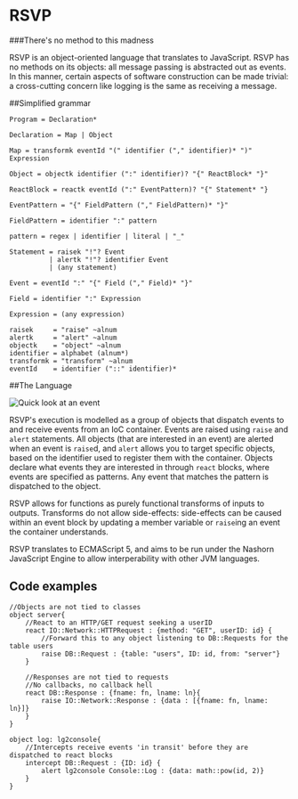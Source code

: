 # RSVP
###There's no method to this madness

RSVP is an object-oriented language that translates to JavaScript. RSVP has no methods on its objects: all message passing is abstracted out as events. In this manner, certain aspects of software construction can be made trivial: a cross-cutting concern like logging is the same as receiving a message. 

##Simplified grammar

    Program = Declaration*
   
    Declaration = Map | Object
    
    Map = transformk eventId "(" identifier ("," identifier)* ")" Expression
   
    Object = objectk identifier (":" identifier)? "{" ReactBlock* "}"
    
    ReactBlock = reactk eventId (":" EventPattern)? "{" Statement* "}
    
    EventPattern = "{" FieldPattern ("," FieldPattern)* "}"
    
    FieldPattern = identifier ":" pattern
    
    pattern = regex | identifier | literal | "_"
        
    Statement = raisek "!"? Event
              | alertk "!"? identifier Event
              | (any statement)
          
    Event = eventId ":" "{" Field ("," Field)* "}"
    
    Field = identifier ":" Expression
    
    Expression = (any expression)
        
    raisek     = "raise" ~alnum
    alertk     = "alert" ~alnum
    objectk    = "object" ~alnum
    identifier = alphabet (alnum*)
    transformk = "transform" ~alnum
    eventId    = identifier ("::" identifier)*

##The Language 

![Quick look at an event](http://i.imgur.com/1Par345.png)

RSVP's execution is modelled as a group of objects that dispatch events to and receive events from an IoC container. Events are raised using `raise` and `alert` statements. All objects (that are interested in an event) are alerted when an event is `raise`d, and `alert` allows you to target specific objects, based on the identifier used to register them with the container. Objects declare what events they are interested in through `react` blocks, where events are specified as patterns. Any event that matches the pattern is dispatched to the object.

RSVP allows for functions as purely functional transforms of inputs to outputs. Transforms do not allow side-effects: side-effects can be caused within an event block by updating a member variable or `raise`ing an event the container understands. 

RSVP translates to ECMAScript 5, and aims to be run under the Nashorn JavaScript Engine to allow interperability with other JVM languages. 

## Code examples

    //Objects are not tied to classes
    object server{
        //React to an HTTP/GET request seeking a userID
        react IO::Network::HTTPRequest : {method: "GET", userID: id} {
            //Forward this to any object listening to DB::Requests for the table users
            raise DB::Request : {table: "users", ID: id, from: "server"}
        }
        
        //Responses are not tied to requests
        //No callbacks, no callback hell
        react DB::Response : {fname: fn, lname: ln}{
            raise IO::Network::Response : {data : [{fname: fn, lname: ln}]}
        }
    }

    object log: lg2console{
        //Intercepts receive events 'in transit' before they are dispatched to react blocks
        intercept DB::Request : {ID: id} {
            alert lg2console Console::Log : {data: math::pow(id, 2)}
        }
    }
